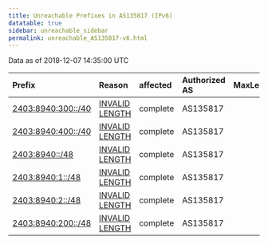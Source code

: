```yaml
---
title: Unreachable Prefixes in AS135817 (IPv6)
datatable: true
sidebar: unreachable_sidebar
permalink: unreachable_AS135817-v6.html
---
```


Data as of 2018-12-07 14:35:00 UTC


<div class="datatable-begin"></div>

| Prefix                                                         | Reason                                                                                                        | affected   | Authorized AS   |   MaxLength | Anchor                                       |   unreachable /48s |
|:---------------------------------------------------------------|:--------------------------------------------------------------------------------------------------------------|:-----------|:----------------|------------:|:---------------------------------------------|-------------------:|
| [2403:8940:300::/40](https://stat.ripe.net/2403:8940:300::/40) | [INVALID LENGTH](https://rpki-validator.ripe.net/announcement-preview?asn=AS135817&prefix=2403:8940:300::/40) | complete   | AS135817        |          32 | [APNIC](unreachable_APNIC_RPKI_Root-v6.html) |                256 |
| [2403:8940:400::/40](https://stat.ripe.net/2403:8940:400::/40) | [INVALID LENGTH](https://rpki-validator.ripe.net/announcement-preview?asn=AS135817&prefix=2403:8940:400::/40) | complete   | AS135817        |          32 | [APNIC](unreachable_APNIC_RPKI_Root-v6.html) |                256 |
| [2403:8940::/48](https://stat.ripe.net/2403:8940::/48)         | [INVALID LENGTH](https://rpki-validator.ripe.net/announcement-preview?asn=AS135817&prefix=2403:8940::/48)     | complete   | AS135817        |          32 | [APNIC](unreachable_APNIC_RPKI_Root-v6.html) |                  1 |
| [2403:8940:1::/48](https://stat.ripe.net/2403:8940:1::/48)     | [INVALID LENGTH](https://rpki-validator.ripe.net/announcement-preview?asn=AS135817&prefix=2403:8940:1::/48)   | complete   | AS135817        |          32 | [APNIC](unreachable_APNIC_RPKI_Root-v6.html) |                  1 |
| [2403:8940:2::/48](https://stat.ripe.net/2403:8940:2::/48)     | [INVALID LENGTH](https://rpki-validator.ripe.net/announcement-preview?asn=AS135817&prefix=2403:8940:2::/48)   | complete   | AS135817        |          32 | [APNIC](unreachable_APNIC_RPKI_Root-v6.html) |                  1 |
| [2403:8940:200::/48](https://stat.ripe.net/2403:8940:200::/48) | [INVALID LENGTH](https://rpki-validator.ripe.net/announcement-preview?asn=AS135817&prefix=2403:8940:200::/48) | complete   | AS135817        |          32 | [APNIC](unreachable_APNIC_RPKI_Root-v6.html) |                  1 |

<div class="datatable-end"></div>
